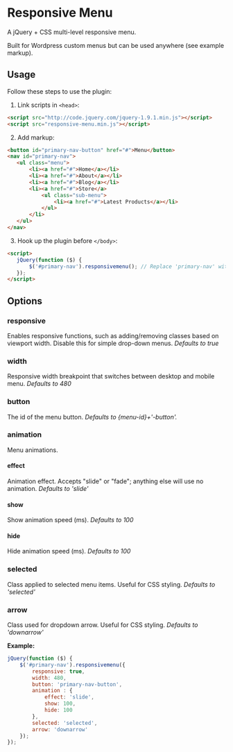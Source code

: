 # Responsive Menu

A jQuery + CSS multi-level responsive menu.

Built for Wordpress custom menus but can be used anywhere (see example markup).

## Usage

Follow these steps to use the plugin:

1. Link scripts in `<head>`:

 ```html
 <script src="http://code.jquery.com/jquery-1.9.1.min.js"></script>
 <script src="responsive-menu.min.js"></script>
 ```
2. Add markup:

 ```html
 <button id="primary-nav-button" href="#">Menu</button>
 <nav id="primary-nav">
 	<ul class="menu">
 		<li><a href="#">Home</a></li>
 		<li><a href="#">About</a></li>
 		<li><a href="#">Blog</a></li>
 		<li><a href="#">Store</a>
 			<ul class="sub-menu">
 				<li><a href="#">Latest Products</a></li>
 			</ul>
 		</li>
 	</ul>
 </nav>
 ```
3. Hook up the plugin before `</body>`:

 ```html
 <script>
 	jQuery(function ($) {
 		$('#primary-nav').responsivemenu(); // Replace 'primary-nav' with your menu id
 	});
 </script>
 ```

## Options

### responsive
Enables responsive functions, such as adding/removing classes based on viewport width\. Disable this for simple drop-down menus.
*Defaults to true*

### width
Responsive width breakpoint that switches between desktop and mobile menu.
*Defaults to 480*

### button
The id of the menu button.
*Defaults to {menu-id}+'-button'.*

### animation
Menu animations.
#### effect
Animation effect\. Accepts "slide" or "fade"; anything else will use no animation.
*Defaults to 'slide'*
#### show
Show animation speed (ms).
*Defaults to 100*
#### hide
Hide animation speed (ms).
*Defaults to 100*

### selected
Class applied to selected menu items\. Useful for CSS styling.
*Defaults to 'selected'*

### arrow
Class used for dropdown arrow\. Useful for CSS styling.
*Defaults to 'downarrow'*

**Example:**
```javascript
jQuery(function ($) {
	$('#primary-nav').responsivemenu({
		responsive: true,
		width: 480,
		button: 'primary-nav-button',
		animation : {
			effect: 'slide',
			show: 100,
			hide: 100
		},
		selected: 'selected',
		arrow: 'downarrow'
	});
});
```